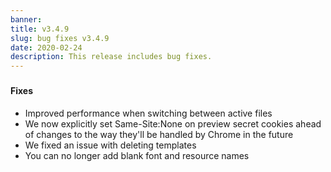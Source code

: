 ```yaml
---
banner:
title: v3.4.9
slug: bug fixes v3.4.9
date: 2020-02-24
description: This release includes bug fixes.
---
```


###

#### Fixes

<ul>
  <li>Improved performance when switching between active files</li>
  <li>We now explicitly set Same-Site:None on preview secret cookies ahead of changes to the way they'll be handled by Chrome in the future</li>
  <li>We fixed an issue with deleting templates</li>
  <li>You can no longer add blank font and resource names</li>
</ul>
